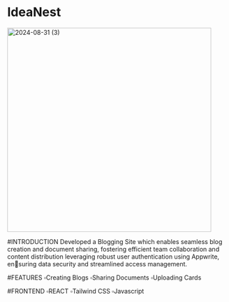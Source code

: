 # IdeaNest

<img width="467" alt="2024-08-31 (3)" src="https://github.com/user-attachments/assets/e8990cc8-dc2b-4494-999e-f5cc503d98d7">

#INTRODUCTION
Developed a Blogging Site which enables seamless blog creation and document sharing, fostering efficient team collaboration and content distribution leveraging robust user authentication using Appwrite, ensuring data security and streamlined access management.

#FEATURES
▫Creating Blogs
▫Sharing Documents
▫Uploading Cards

#FRONTEND
▫REACT
▫Tailwind CSS
▫Javascript
